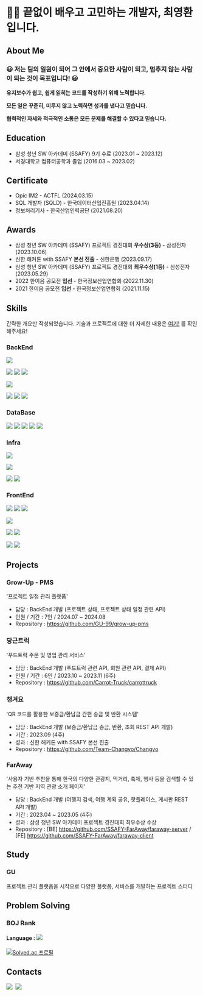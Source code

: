 <!--![header](https://capsule-render.vercel.app/api?type=soft&color=gradient&height=300&section=header&text=Hi%20I'm%20YoungHwan&20render&fontSize=90)-->
# 👨‍💻 끝없이 배우고 고민하는 개발자, 최영환입니다.

## About Me
### 😃 저는 팀의 일원이 되어 그 안에서 중요한 사람이 되고, 멈추지 않는 사람이 되는 것이 목표입니다! 😃

**유지보수가 쉽고, 쉽게 읽히는 코드를 작성하기 위해 노력합니다.**

**모든 일은 꾸준히, 미루지 않고 노력하면 성과를 낸다고 믿습니다.**

**협력적인 자세와 적극적인 소통은 모든 문제를 해결할 수 있다고 믿습니다.**

## Education
- 삼성 청년 SW 아카데미 (SSAFY) 9기 수료 (2023.01 ~ 2023.12)
- 서경대학교 컴퓨터공학과 졸업 (2016.03 ~ 2023.02)

## Certificate
- Opic IM2 - ACTFL (2024.03.15)
- SQL 개발자 (SQLD) - 한국데이터산업진흥원 (2023.04.14)
- 정보처리기사 - 한국산업인력공단 (2021.08.20)

## Awards
- 삼성 청년 SW 아카데미 (SSAFY) 프로젝트 경진대회 **우수상(3등)** - 삼성전자 (2023.10.06)
- 신한 해커톤 with SSAFY **본선 진출** - 신한은행 (2023.09.17)
- 삼성 청년 SW 아카데미 (SSAFY) 프로젝트 경진대회 **최우수상(1등)** - 삼성전자 (2023.05.29)
- 2022 한이음 공모전 **입선** - 한국정보산업연합회 (2022.11.30)
- 2021 한이음 공모전 **입선** - 한국정보산업연합회 (2021.11.15)

## Skills
간략한 개요만 작성되었습니다. 기술과 프로젝트에 대한 더 자세한 내용은 [여기!](https://longbright0804.notion.site/8c7087a96b1b4373bd613f52940d565b?pvs=4](https://www.canva.com/design/DAGEiqntFno/Akbgc3erWg2hJTc0Hd-PpA/view?utm_content=DAGEiqntFno&utm_campaign=designshare&utm_medium=link&utm_source=editor)) 를 확인해주세요!

### BackEnd
<!-- Language -->
<p>
<img src="https://img.shields.io/badge/JAVA-007396?style=for-the-badge&logo=openjdk&logoColor=white">
</p>

<!-- FrameWork -->
<p>
<img src="https://img.shields.io/badge/SpringBoot-6DB33F?style=for-the-badge&logo=SpringBoot&logoColor=white">
<img src="https://img.shields.io/badge/Spring Security-6DB33F?style=for-the-badge&logo=SpringSecurity&logoColor=white">
<img src="https://img.shields.io/badge/Spring Data JPA-6DB33F?style=for-the-badge&logo=SpringBoot&logoColor=white">
</p>

<!-- Test Framework -->
<p>
<img src="https://img.shields.io/badge/JUnit5-25A162?style=for-the-badge&logo=JUnit5&logoColor=white">
</p>

<!-- SQL Mapper & ORM -->
<p>
<img src="https://img.shields.io/badge/JPA-6DB33F?style=for-the-badge&logo=jpa&logoColor=white">
<img src="https://img.shields.io/badge/QueryDSL-007396?style=for-the-badge&logo=querydsl&logoColor=white">
<img src="https://img.shields.io/badge/MyBatis-7D929E?style=for-the-badge&logo=mybatis&logoColor=white">

</p>

### DataBase
<!-- DBMS -->
<p>
<img src="https://img.shields.io/badge/hibernate-59666C?style=for-the-badge&logo=hibernate&logoColor=white">
<img src="https://img.shields.io/badge/mysql-4479A1?style=for-the-badge&logo=mysql&logoColor=white">
<img src="https://img.shields.io/badge/mariadb-003545?style=for-the-badge&logo=mariadb&logoColor=white">
<img src="https://img.shields.io/badge/redis-DC382D?style=for-the-badge&logo=redis&logoColor=white">
<img src="https://img.shields.io/badge/postgresql-4169E1?style=for-the-badge&logo=PostgreSQL&logoColor=white">
</p>

### Infra
<!-- Infra -->
<p>
<img src="https://img.shields.io/badge/ubuntu-E95420?style=for-the-badge&logo=ubuntu&logoColor=white">
</p>
<p>
<img src="https://img.shields.io/badge/nginx-889639?style=for-the-badge&logo=nginx&logoColor=white">
</p>
<p>
<img src="https://img.shields.io/badge/amazonec2-FF9900?style=for-the-badge&logo=amazonec2&logoColor=white">
<img src="https://img.shields.io/badge/amazons3-569A31?style=for-the-badge&logo=amazons3&logoColor=white">
</p>

### FrontEnd
<!-- Language -->
<p>
<img src="https://img.shields.io/badge/html-E34F26?style=for-the-badge&logo=html5&logoColor=white">
<img src="https://img.shields.io/badge/css-1572B6?style=for-the-badge&logo=css3&logoColor=white">
<img src="https://img.shields.io/badge/javascript-F7DF1E?style=for-the-badge&logo=javascript&logoColor=black">
</p>
<!-- Library -->
<p>
<img src="https://img.shields.io/badge/jquery-0769AD?style=for-the-badge&logo=jquery&logoColor=white">
</p>

<p>
<!-- Template Engine -->
<img src="https://img.shields.io/badge/mustache-F7dF1E?style=for-the-badge&logo">
<img src="https://img.shields.io/badge/Thymeleaf-005F0F?style=for-the-badge&logo=thymeleaf&logoColor=white">
</p>

<!-- FrameWork -->
<p>
<img src="https://img.shields.io/badge/bootstrap-7952B3?style=for-the-badge&logo=bootstrap&logoColor=white">
<img src="https://img.shields.io/badge/Vue.js-4FC08D?style=for-the-badge&logo=vuedotjs&logoColor=white">
</p>

## Projects

### Grow-Up - PMS
'프로젝트 일정 관리 플랫폼'
- 담당 : BackEnd 개발 (프로젝트 상태, 프로젝트 상태 일정 관련 API)
- 인원 / 기간 : 7인 / 2024.07 ~ 2024.08
- Repository : https://github.com/GU-99/grow-up-pms

### 당근트럭
'푸드트럭 주문 및 영업 관리 서비스'
- 담당 : BackEnd 개발 (푸드트럭 관련 API, 회원 관련 API, 결제 API)
- 인원 / 기간 : 6인 / 2023.10 ~ 2023.11 (6주)
- Repository : https://github.com/Carrot-Truck/carrottruck


### 챙겨요
'QR 코드를 활용한 보증금/환납금 간편 송금 및 반환 시스템'
- 담당 : BackEnd 개발 (보증금/환납금 송금, 반환, 조회 REST API 개발)
- 기간 : 2023.09 (4주)
- 성과 : 신한 해커톤 with SSAFY 본선 진출
- Repository : https://github.com/Team-Changyo/Changyo

### FarAway
'사용자 기반 추천을 통해 한국의 다양한 관광지, 먹거리, 축제, 행사 등을 검색할 수 있는 추천 기반 지역 관광 소개 페이지'
- 담당 : BackEnd 개발 (여행지 검색, 여행 계획 공유, 핫플레이스, 게시판 REST API 개발)
- 기간 : 2023.04 ~ 2023.05 (4주)
- 성과 : 삼성 청년 SW 아카데미 프로젝트 경진대회 최우수상 수상
- Repository : [BE] https://github.com/SSAFY-FarAway/faraway-server / [FE] https://github.com/SSAFY-FarAway/faraway-client

## Study
### GU
프로젝트 관리 플랫폼을 시작으로 다양한 플랫폼, 서비스를 개발하는 프로젝트 스터디

## Problem Solving
### BOJ Rank
#### Language : <img src="https://img.shields.io/badge/JAVA-007396?style=flat-square&logo=java&logoColor=white">

[![Solved.ac 프로필](http://mazassumnida.wtf/api/v2/generate_badge?boj=dudghks97)](https://solved.ac/dudghks97)

## Contacts
<p>
  <a href="https://velog.io/@longbright_choi"><img src="https://img.shields.io/badge/Tech%20Blog-11B48A?style=for-the-badge&logo=Vimeo&logoColor=white&link=https://velog.io/@longBright"/></a>&nbsp
  <a href="mailto:longbright0804@gmail.com"><img src="https://img.shields.io/badge/Gmail-d14836?style=for-the-badge&logo=Gmail&logoColor=white&link=longbright0804@gmail.com"/></a>
</p>
